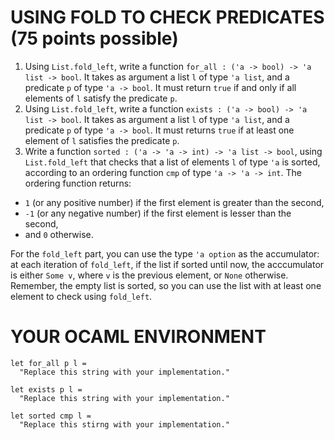 # USING FOLD TO CHECK PREDICATES  (75 points possible)
1. Using `List.fold_left`, write a function `for_all : ('a -> bool) -> 'a list -> bool`. It takes as argument a list `l` of type `'a list`, and a predicate `p` of type `'a -> bool`. It must return `true` if and only if all elements of `l` satisfy the predicate `p`.
2. Using `List.fold_left`, write a function `exists : ('a -> bool) -> 'a list -> bool`. It takes as argument a list `l` of type `'a list`, and a predicate `p` of type `'a -> bool`. It must returns `true` if at least one element of `l` satisfies the predicate `p`.
3. Write a function `sorted : ('a -> 'a -> int) -> 'a list -> bool`, using `List.fold_left` that checks that a list of elements `l` of type `'a` is sorted, according to an ordering function `cmp` of type `'a -> 'a -> int`.
The ordering function returns:
* `1` (or any positive number) if the first element is greater than the second,
* `-1` (or any negative number) if the first element is lesser than the second,
* and `0` otherwise.

For the `fold_left` part, you can use the type `'a option` as the accumulator: at each iteration of `fold_left`, if the list if sorted until now, the acccumulator is either `Some v`, where `v` is the previous element, or `None` otherwise.
Remember, the empty list is sorted, so you can use the list with at least one element to check using `fold_left`.

# YOUR OCAML ENVIRONMENT
```
let for_all p l =
  "Replace this string with your implementation."

let exists p l =
  "Replace this string with your implementation."

let sorted cmp l =
  "Replace this stirng with your implementation."
```
